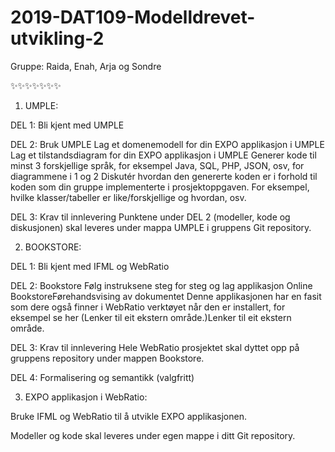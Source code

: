 # 2019-DAT109-Modelldrevet-utvikling-2
Gruppe: Raida, Enah, Arja og Sondre

✨✨✨✨✨✨✨

1. UMPLE:

DEL 1: Bli kjent med UMPLE

DEL 2: Bruk UMPLE
Lag et domenemodell for din EXPO applikasjon i UMPLE 
Lag et tilstandsdiagram for din EXPO applikasjon i UMPLE
Generer kode til minst 3 forskjellige språk, for eksempel Java, SQL, PHP, JSON, osv, for diagrammene i 1 og 2
Diskutér hvordan den genererte koden er i forhold til koden som din gruppe implementerte i prosjektoppgaven. For eksempel, hvilke klasser/tabeller er like/forskjellige og hvordan, osv.
 
DEL 3: Krav til innlevering
Punktene under DEL 2 (modeller, kode og diskusjonen) skal leveres under mappa UMPLE i gruppens Git repository.


2. BOOKSTORE:

DEL 1: Bli kjent med IFML og WebRatio

DEL 2: Bookstore
Følg instruksene steg for steg og lag applikasjon Online BookstoreFørehandsvising av dokumentet
Denne applikasjonen har en fasit som dere også finner i WebRatio verktøyet når den er installert, for eksempel se her (Lenker til eit ekstern område.)Lenker til eit ekstern område. 
 
DEL 3: Krav til innlevering
Hele WebRatio prosjektet skal dyttet opp på gruppens repository under mappen Bookstore.

DEL 4: Formalisering og semantikk (valgfritt)


3. EXPO applikasjon i WebRatio:

Bruke IFML og WebRatio til å utvikle EXPO applikasjonen.

Modeller og kode skal leveres under egen mappe i ditt Git repository. 



